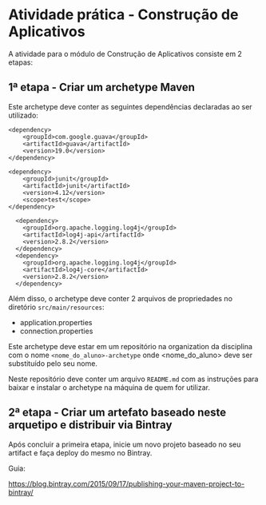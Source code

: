 # Atividade prática - Construção de Aplicativos

A atividade para o módulo de Construção de Aplicativos consiste em 2 etapas:

## 1ª etapa - Criar um archetype Maven

Este archetype deve conter as seguintes dependências declaradas ao ser utilizado:

	<dependency>
	    <groupId>com.google.guava</groupId>
	    <artifactId>guava</artifactId>
	    <version>19.0</version>
	</dependency>

    <dependency>
        <groupId>junit</groupId>
        <artifactId>junit</artifactId>
        <version>4.12</version>
        <scope>test</scope>
    </dependency>

      <dependency>
        <groupId>org.apache.logging.log4j</groupId>
        <artifactId>log4j-api</artifactId>
        <version>2.8.2</version>
      </dependency>
      <dependency>
        <groupId>org.apache.logging.log4j</groupId>
        <artifactId>log4j-core</artifactId>
        <version>2.8.2</version>
      </dependency>

Além disso, o archetype deve conter 2 arquivos de propriedades no diretório `src/main/resources`:

- application.properties
- connection.properties

Este archetype deve estar em um repositório na organization da disciplina com o nome `<nome_do_aluno>-archetype` onde <nome_do_aluno> deve ser substituído pelo seu nome.

Neste repositório deve conter um arquivo `README.md` com as instruções para baixar e instalar o archetype na máquina de quem for utilizar.

## 2ª etapa - Criar um artefato baseado neste arquetipo e distribuir via Bintray

Após concluir a primeira etapa, inicie um novo projeto baseado no seu artifact e faça deploy do mesmo no Bintray.

Guia:

https://blog.bintray.com/2015/09/17/publishing-your-maven-project-to-bintray/
